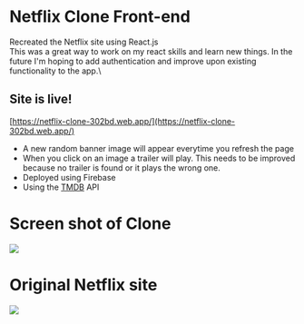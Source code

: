 # Netflix Clone Front-end

Recreated the Netflix site using React.js\
This was a great way to work on my react skills and learn new things. In the future I'm hoping to add authentication and improve upon existing functionality to the app.\
## Site is live!
[https://netflix-clone-302bd.web.app/](https://netflix-clone-302bd.web.app/)


- A new random banner image will appear everytime you refresh the page
- When you click on an image a trailer will play. This needs to be improved because no trailer is found or it plays the wrong one.
- Deployed using Firebase
- Using the [TMDB](https://www.themoviedb.org/) API

# Screen shot of Clone
![](https://github.com/SeckMohameth/netflix-clone-React-Frontend/blob/master/Screen%20Shot%202020-09-22%20at%208.14.59%20PM.png?raw=true)

# Original Netflix site
![](https://github.com/SeckMohameth/netflix-clone-React-Frontend/blob/master/Screen%20Shot%202020-09-22%20at%208.37.55%20PM.png?raw=true)
